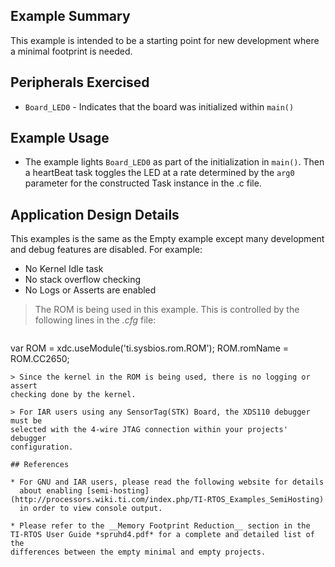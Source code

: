 ## Example Summary

This example is intended to be a starting point for new development where
a minimal footprint is needed.

## Peripherals Exercised

* `Board_LED0` - Indicates that the board was initialized within `main()`

## Example Usage

* The example lights `Board_LED0` as part of the initialization in `main()`.
Then a heartBeat task toggles the LED at a rate determined by the `arg0`
parameter for the constructed Task instance in the .c file.

## Application Design Details

This examples is the same as the Empty example except many development
and debug features are disabled. For example:

* No Kernel Idle task
* No stack overflow checking
* No Logs or Asserts are enabled


> The ROM is being used in this example. This is controlled
> by the following lines in the *.cfg* file:

> ```
var ROM = xdc.useModule('ti.sysbios.rom.ROM');
    ROM.romName = ROM.CC2650;
```
> Since the kernel in the ROM is being used, there is no logging or assert
checking done by the kernel.

> For IAR users using any SensorTag(STK) Board, the XDS110 debugger must be
selected with the 4-wire JTAG connection within your projects' debugger
configuration.

## References

* For GNU and IAR users, please read the following website for details
  about enabling [semi-hosting](http://processors.wiki.ti.com/index.php/TI-RTOS_Examples_SemiHosting)
  in order to view console output.

* Please refer to the __Memory Footprint Reduction__ section in the
TI-RTOS User Guide *spruhd4.pdf* for a complete and detailed list of the
differences between the empty minimal and empty projects.
